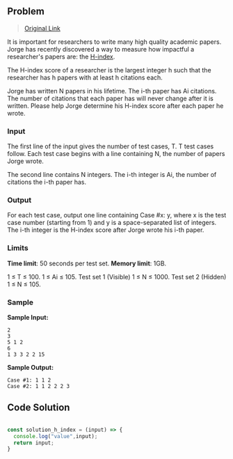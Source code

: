 ## Problem

> [Original Link](https://codingcompetitions.withgoogle.com/kickstart/round/0000000000050edd/00000000001a274e)

It is important for researchers to write many high quality academic papers. Jorge has recently discovered a way to measure how impactful a researcher's papers are: the [H-index](https://en.wikipedia.org/wiki/H-index).

The H-index score of a researcher is the largest integer h such that the researcher has h papers with at least h citations each.

Jorge has written N papers in his lifetime. The i-th paper has Ai citations. The number of citations that each paper has will never change after it is written. Please help Jorge determine his H-index score after each paper he wrote.

### Input
The first line of the input gives the number of test cases, T. T test cases follow. Each test case begins with a line containing N, the number of papers Jorge wrote.

The second line contains N integers. The i-th integer is Ai, the number of citations the i-th paper has.

### Output
For each test case, output one line containing Case #x: y, where x is the test case number (starting from 1) and y is a space-separated list of integers. The i-th integer is the H-index score after Jorge wrote his i-th paper.

### Limits

**Time limit**: 50 seconds per test set.
**Memory limit**: 1GB.

1 ≤ T ≤ 100.
1 ≤ Ai ≤ 105.
Test set 1 (Visible)
1 ≤ N ≤ 1000.
Test set 2 (Hidden)
1 ≤ N ≤ 105.

### Sample

**Sample Input:**

```
2
3
5 1 2
6
1 3 3 2 2 15
```

**Sample Output:**

```
Case #1: 1 1 2
Case #2: 1 1 2 2 2 3
```
## Code Solution

``` javascript

const solution_h_index = (input) => {
  console.log("value",input);
  return input;
}

```
